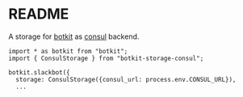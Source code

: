 # README
A storage for [botkit](https://github.com/howdyai/botkit) as [consul](https://github.com/hashicorp/consul) backend.

```
import * as botkit from "botkit";
import { ConsulStorage } from "botkit-storage-consul";

botkit.slackbot({
  storage: ConsulStorage({consul_url: process.env.CONSUL_URL}),
  ...
```
